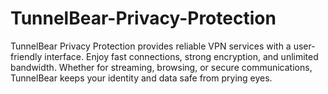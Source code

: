 # TunnelBear-Privacy-Protection
TunnelBear Privacy Protection provides reliable VPN services with a user-friendly interface. Enjoy fast connections, strong encryption, and unlimited bandwidth. Whether for streaming, browsing, or secure communications, TunnelBear keeps your identity and data safe from prying eyes.
